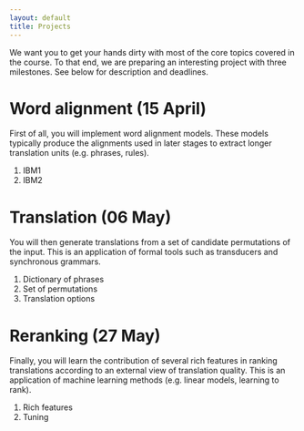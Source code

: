 ```yaml
---
layout: default
title: Projects
---
```


We want you to get your hands dirty with most of the core topics covered in the course. 
To that end, we are preparing an interesting project with three milestones. 
See below for description and deadlines.


# Word alignment (15 April)

First of all, you will implement word alignment models. These models typically produce the alignments used in later stages to extract longer translation units (e.g. phrases, rules).

1. IBM1
2. IBM2

# Translation (06 May)

You will then generate translations from a set of candidate permutations of the input. This is an application of formal tools such as transducers and synchronous grammars.

1. Dictionary of phrases
2. Set of permutations
3. Translation options

# Reranking (27 May)

Finally, you will learn the contribution of several rich features in ranking translations according to an external view of translation quality.
This is an application of machine learning methods (e.g. linear models, learning to rank).

1. Rich features
2. Tuning
